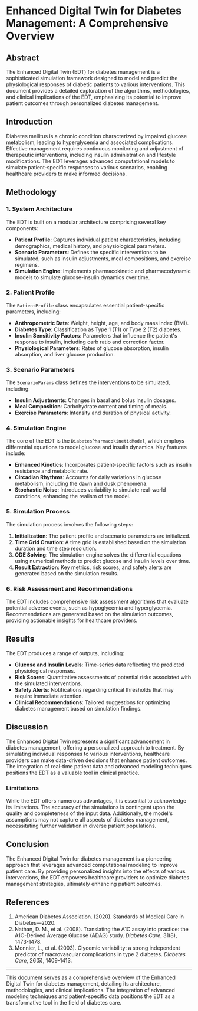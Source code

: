 # Enhanced Digital Twin for Diabetes Management: A Comprehensive Overview

## Abstract

The Enhanced Digital Twin (EDT) for diabetes management is a sophisticated simulation framework designed to model and predict the physiological responses of diabetic patients to various interventions. This document provides a detailed exploration of the algorithms, methodologies, and clinical implications of the EDT, emphasizing its potential to improve patient outcomes through personalized diabetes management.

## Introduction

Diabetes mellitus is a chronic condition characterized by impaired glucose metabolism, leading to hyperglycemia and associated complications. Effective management requires continuous monitoring and adjustment of therapeutic interventions, including insulin administration and lifestyle modifications. The EDT leverages advanced computational models to simulate patient-specific responses to various scenarios, enabling healthcare providers to make informed decisions.

## Methodology

### 1. System Architecture

The EDT is built on a modular architecture comprising several key components:

- **Patient Profile**: Captures individual patient characteristics, including demographics, medical history, and physiological parameters.
- **Scenario Parameters**: Defines the specific interventions to be simulated, such as insulin adjustments, meal compositions, and exercise regimens.
- **Simulation Engine**: Implements pharmacokinetic and pharmacodynamic models to simulate glucose-insulin dynamics over time.

### 2. Patient Profile

The `PatientProfile` class encapsulates essential patient-specific parameters, including:

- **Anthropometric Data**: Weight, height, age, and body mass index (BMI).
- **Diabetes Type**: Classification as Type 1 (T1) or Type 2 (T2) diabetes.
- **Insulin Sensitivity Factors**: Parameters that influence the patient's response to insulin, including carb ratio and correction factor.
- **Physiological Parameters**: Rates of glucose absorption, insulin absorption, and liver glucose production.

### 3. Scenario Parameters

The `ScenarioParams` class defines the interventions to be simulated, including:

- **Insulin Adjustments**: Changes in basal and bolus insulin dosages.
- **Meal Composition**: Carbohydrate content and timing of meals.
- **Exercise Parameters**: Intensity and duration of physical activity.

### 4. Simulation Engine

The core of the EDT is the `DiabetesPharmacokineticModel`, which employs differential equations to model glucose and insulin dynamics. Key features include:

- **Enhanced Kinetics**: Incorporates patient-specific factors such as insulin resistance and metabolic rate.
- **Circadian Rhythms**: Accounts for daily variations in glucose metabolism, including the dawn and dusk phenomena.
- **Stochastic Noise**: Introduces variability to simulate real-world conditions, enhancing the realism of the model.

### 5. Simulation Process

The simulation process involves the following steps:

1. **Initialization**: The patient profile and scenario parameters are initialized.
2. **Time Grid Creation**: A time grid is established based on the simulation duration and time step resolution.
3. **ODE Solving**: The simulation engine solves the differential equations using numerical methods to predict glucose and insulin levels over time.
4. **Result Extraction**: Key metrics, risk scores, and safety alerts are generated based on the simulation results.

### 6. Risk Assessment and Recommendations

The EDT includes comprehensive risk assessment algorithms that evaluate potential adverse events, such as hypoglycemia and hyperglycemia. Recommendations are generated based on the simulation outcomes, providing actionable insights for healthcare providers.

## Results

The EDT produces a range of outputs, including:

- **Glucose and Insulin Levels**: Time-series data reflecting the predicted physiological responses.
- **Risk Scores**: Quantitative assessments of potential risks associated with the simulated interventions.
- **Safety Alerts**: Notifications regarding critical thresholds that may require immediate attention.
- **Clinical Recommendations**: Tailored suggestions for optimizing diabetes management based on simulation findings.

## Discussion

The Enhanced Digital Twin represents a significant advancement in diabetes management, offering a personalized approach to treatment. By simulating individual responses to various interventions, healthcare providers can make data-driven decisions that enhance patient outcomes. The integration of real-time patient data and advanced modeling techniques positions the EDT as a valuable tool in clinical practice.

### Limitations

While the EDT offers numerous advantages, it is essential to acknowledge its limitations. The accuracy of the simulations is contingent upon the quality and completeness of the input data. Additionally, the model's assumptions may not capture all aspects of diabetes management, necessitating further validation in diverse patient populations.

## Conclusion

The Enhanced Digital Twin for diabetes management is a pioneering approach that leverages advanced computational modeling to improve patient care. By providing personalized insights into the effects of various interventions, the EDT empowers healthcare providers to optimize diabetes management strategies, ultimately enhancing patient outcomes.

## References

1. American Diabetes Association. (2020). Standards of Medical Care in Diabetes—2020.
2. Nathan, D. M., et al. (2008). Translating the A1C assay into practice: the A1C-Derived Average Glucose (ADAG) study. *Diabetes Care*, 31(8), 1473-1478.
3. Monnier, L., et al. (2003). Glycemic variability: a strong independent predictor of macrovascular complications in type 2 diabetes. *Diabetes Care*, 26(5), 1409-1413.

---

This document serves as a comprehensive overview of the Enhanced Digital Twin for diabetes management, detailing its architecture, methodologies, and clinical implications. The integration of advanced modeling techniques and patient-specific data positions the EDT as a transformative tool in the field of diabetes care.